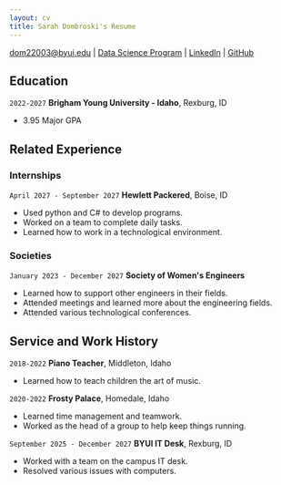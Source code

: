```yaml
---
layout: cv
title: Sarah Dombroski's Resume
---
```


<div id="webaddress">
<a href="dom22003@byui.edu">dom22003@byui.edu</a>
| <a href="https://www.youtube.com/watch?v=dQw4w9WgXcQ">Data Science Program</a>
| <a href="www.linkedin.com/in/sarah-dombroski-06a125265">LinkedIn</a>
| <a href="https://github.com/sarahdombroski640">GitHub</a>
</div>

<!-- https://www.monique.tech/the-art-of-markdown -->

## Education

`2022-2027`
__Brigham Young University - Idaho__, Rexburg, ID

- 3.95 Major GPA


## Related Experience

### Internships

`April 2027 - September 2027`
__Hewlett Packered__, Boise, ID

- Used python and C# to develop programs.
- Worked on a team to complete daily tasks.
- Learned how to work in a technological environment.

### Societies

`January 2023 - December 2027`
__Society of Women's Engineers__

- Learned how to support other engineers in their fields.
- Attended meetings and learned more about the engineering fields.
- Attended various technological conferences.


## Service and Work History

`2018-2022`
__Piano Teacher__, Middleton, Idaho

- Learned how to teach children the art of music.


`2020-2022`
__Frosty Palace__, Homedale, Idaho

- Learned time management and teamwork.
- Worked as the head of a group to help keep things running.


`September 2025 - December 2027`
__BYUI IT Desk__, Rexburg, ID

- Worked with a team on the campus IT desk.
- Resolved various issues with computers.


<!-- ### Footer

Last updated: March 2023 -->


